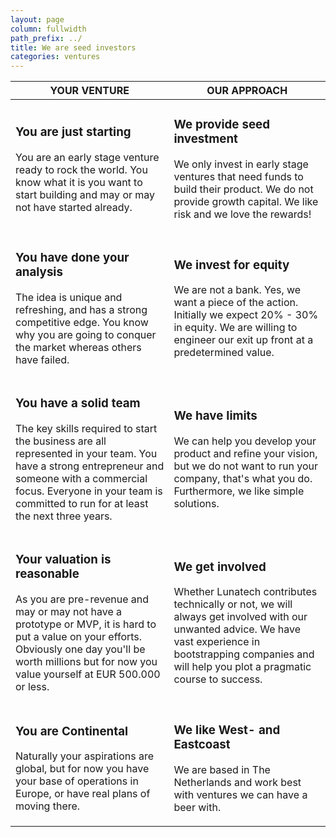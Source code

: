 ```yaml
---
layout: page
column: fullwidth
path_prefix: ../
title: We are seed investors
categories: ventures
---
```


<table>
    <thead>
        <tr>
            <th>YOUR VENTURE</th>
            <th>OUR APPROACH</th>
        </tr>
    </thead>
    <tbody>
        <tr>
            <td>
                <h3>You are just starting</h3>
                <p>You are an early stage venture ready to rock the world. You know what it is you want to start building and may or may not have started already.</p>
            </td>
            <td><h3>We provide seed investment</h3>
                <p>We only invest in early stage ventures that need funds to build their product. We do not provide growth capital. We like risk and we love the rewards!</p></td>
        </tr>
        <tr>
            <td>
                <h3>You have done your analysis</h3>
                <p>The idea is unique and refreshing, and has a strong competitive edge. You know why you are going to conquer the market whereas others have failed.</p>
            </td>
            <td>
                <h3>We invest for equity</h3>
                <p>We are not a bank. Yes, we want a piece of the action. Initially we expect 20% - 30% in equity. We are willing to engineer our exit up front at a predetermined value.</p>
            </td>
        </tr>
        <tr>
            <td>
                <h3>You have a solid team</h3>
                <p>The key skills required to start the business are all represented in your team. You have a strong entrepreneur and someone with a commercial focus. Everyone in your team is committed to run for at least the next three years.</p>
            </td>
            <td>
                <h3>We have limits</h3>
                <p>We can help you develop your product and refine your vision, but we do not want to run your company, that's what you do. Furthermore, we like simple solutions.</p>
            </td>
        </tr>
        <tr>
            <td>
                <h3>Your valuation is reasonable</h3>
                <p>As you are pre-revenue and may or may not have a prototype or MVP, it is hard to put a value on your efforts. Obviously one day you'll be worth millions but for now you value yourself at EUR 500.000 or less.</p>
            </td>
            <td>
                <h3>We get involved</h3>
                <p>Whether Lunatech contributes technically or not, we will always get involved with our unwanted advice. We have vast experience in bootstrapping companies and will help you plot a pragmatic course to success.</p>
            </td>
        </tr>
        <tr>
            <td>
                <h3>You are Continental</h3>
                <p>Naturally your aspirations are global, but for now you have your base of operations in Europe, or have real plans of moving there.</p>
            </td>
            <td>
                <h3>We like West- and Eastcoast</h3>
                <p>We are based in The Netherlands and work best with ventures we can have a beer with.</p>
            </td>
        </tr>
    </tbody>
</table>


                
                
                

